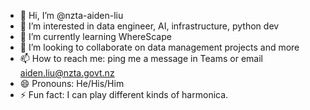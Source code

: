 - 👋 Hi, I’m @nzta-aiden-liu
- 👀 I’m interested in data engineer, AI, infrastructure, python dev
- 🌱 I’m currently learning WhereScape
- 💞️ I’m looking to collaborate on data management projects and more
- 📫 How to reach me: ping me a message in Teams or email aiden.liu@nzta.govt.nz
- 😄 Pronouns: He/His/Him
- ⚡ Fun fact: I can play different kinds of harmonica.

<!---
nzta-aiden-liu/nzta-aiden-liu is a ✨ special ✨ repository because its `README.md` (this file) appears on your GitHub profile.
You can click the Preview link to take a look at your changes.
--->
